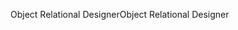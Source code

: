 <span data-ttu-id="da8cd-101">Object Relational Designer</span><span class="sxs-lookup"><span data-stu-id="da8cd-101">Object Relational Designer</span></span>